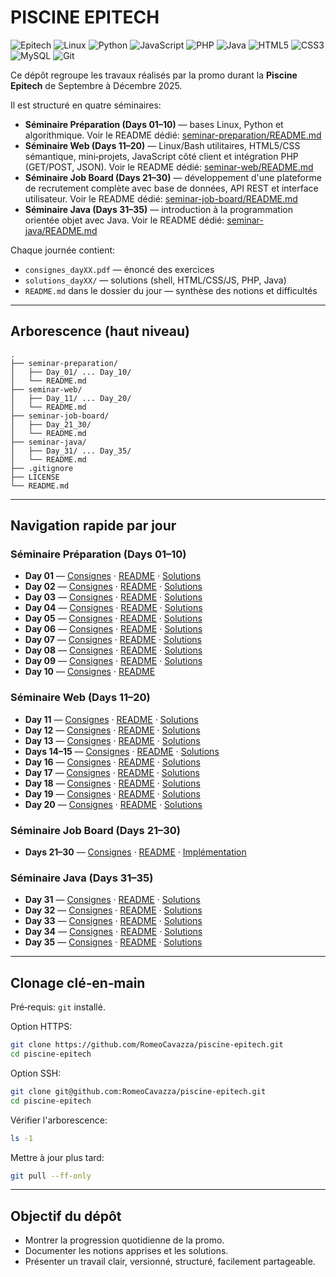 # PISCINE EPITECH

![Epitech](https://img.shields.io/badge/Epitech-0066CC?logo=epitech&logoColor=white)
![Linux](https://img.shields.io/badge/Linux-FCC624?logo=linux&logoColor=black)
![Python](https://img.shields.io/badge/Python-3776AB?logo=python&logoColor=white)
![JavaScript](https://img.shields.io/badge/JavaScript-F7DF1E?logo=javascript&logoColor=black)
![PHP](https://img.shields.io/badge/PHP-777BB4?logo=php&logoColor=white)
![Java](https://img.shields.io/badge/Java-ED8B00?logo=openjdk&logoColor=white)
![HTML5](https://img.shields.io/badge/HTML5-E34F26?logo=html5&logoColor=white)
![CSS3](https://img.shields.io/badge/CSS3-1572B6?logo=css3&logoColor=white)
![MySQL](https://img.shields.io/badge/MySQL-4479A1?logo=mysql&logoColor=white)
![Git](https://img.shields.io/badge/Git-F05032?logo=git&logoColor=white)

Ce dépôt regroupe les travaux réalisés par la promo durant la **Piscine Epitech** de Septembre à Décembre 2025.

Il est structuré en quatre séminaires:
- **Séminaire Préparation (Days 01–10)** — bases Linux, Python et algorithmique. Voir le README dédié: [seminar-preparation/README.md](seminar-preparation/README.md)
- **Séminaire Web (Days 11–20)** — Linux/Bash utilitaires, HTML5/CSS sémantique, mini‑projets, JavaScript côté client et intégration PHP (GET/POST, JSON). Voir le README dédié: [seminar-web/README.md](seminar-web/README.md)
- **Séminaire Job Board (Days 21–30)** — développement d'une plateforme de recrutement complète avec base de données, API REST et interface utilisateur. Voir le README dédié: [seminar-job-board/README.md](seminar-job-board/README.md)
- **Séminaire Java (Days 31–35)** — introduction à la programmation orientée objet avec Java. Voir le README dédié: [seminar-java/README.md](seminar-java/README.md)

Chaque journée contient:
- `consignes_dayXX.pdf` — énoncé des exercices
- `solutions_dayXX/` — solutions (shell, HTML/CSS/JS, PHP, Java)
- `README.md` dans le dossier du jour — synthèse des notions et difficultés

---

## Arborescence (haut niveau)
```
.
├── seminar-preparation/
│   ├── Day_01/ ... Day_10/
│   └── README.md
├── seminar-web/
│   ├── Day_11/ ... Day_20/
│   └── README.md
├── seminar-job-board/
│   ├── Day_21_30/
│   └── README.md
├── seminar-java/
│   ├── Day_31/ ... Day_35/
│   └── README.md
├── .gitignore
├── LICENSE
└── README.md
```

---

## Navigation rapide par jour

### Séminaire Préparation (Days 01–10)
- **Day 01** — [Consignes](seminar-preparation/Day_01/consignes_day01.pdf) · [README](seminar-preparation/Day_01/README.md) · [Solutions](seminar-preparation/Day_01/solutions_day01/)
- **Day 02** — [Consignes](seminar-preparation/Day_02/consignes_day02.pdf) · [README](seminar-preparation/Day_02/README.md) · [Solutions](seminar-preparation/Day_02/solutions_day02/)
- **Day 03** — [Consignes](seminar-preparation/Day_03/consignes_day03.pdf) · [README](seminar-preparation/Day_03/README.md) · [Solutions](seminar-preparation/Day_03/solutions_day03/)
- **Day 04** — [Consignes](seminar-preparation/Day_04/consignes_day04.pdf) · [README](seminar-preparation/Day_04/README.md) · [Solutions](seminar-preparation/Day_04/solutions_day04/)
- **Day 05** — [Consignes](seminar-preparation/Day_05/consignes_day05.pdf) · [README](seminar-preparation/Day_05/README.md) · [Solutions](seminar-preparation/Day_05/solutions_day05/)
- **Day 06** — [Consignes](seminar-preparation/Day_06/consignes_day06.pdf) · [README](seminar-preparation/Day_06/README.md) · [Solutions](seminar-preparation/Day_06/solutions_day06/)
- **Day 07** — [Consignes](seminar-preparation/Day_07/consignes_day07.pdf) · [README](seminar-preparation/Day_07/README.md) · [Solutions](seminar-preparation/Day_07/solutions_day07/)
- **Day 08** — [Consignes](seminar-preparation/Day_08/consignes_day08.pdf) · [README](seminar-preparation/Day_08/README.md) · [Solutions](seminar-preparation/Day_08/solutions_day08/)
- **Day 09** — [Consignes](seminar-preparation/Day_09/consignes_day09.pdf) · [README](seminar-preparation/Day_09/README.md) · [Solutions](seminar-preparation/Day_09/hangman_game/)
- **Day 10** — [Consignes](seminar-preparation/Day_10/consignes_day10.pdf) · [README](seminar-preparation/Day_10/README.md)

### Séminaire Web (Days 11–20)
- **Day 11** — [Consignes](seminar-web/Day_11/consignes_day11.pdf) · [README](seminar-web/Day_11/README.md) · [Solutions](seminar-web/Day_11/solutions_day11/)
- **Day 12** — [Consignes](seminar-web/Day_12/consignes_day12.pdf) · [README](seminar-web/Day_12/README.md) · [Solutions](seminar-web/Day_12/solutions_day12/)
- **Day 13** — [Consignes](seminar-web/Day_13/consignes_day13.pdf) · [README](seminar-web/Day_13/README.md) · [Solutions](seminar-web/Day_13/solutions_day13/)
- **Days 14–15** — [Consignes](seminar-web/Day_14_15/consignes_day14-15.pdf) · [README](seminar-web/Day_14_15/README.md) · [Solutions](seminar-web/Day_14_15/solutions_day14_15/)
- **Day 16** — [Consignes](seminar-web/Day_16/consignes_day16.pdf) · [README](seminar-web/Day_16/README.md) · [Solutions](seminar-web/Day_16/solutions_day16/)
- **Day 17** — [Consignes](seminar-web/Day_17/consignes_day17.pdf) · [README](seminar-web/Day_17/README.md) · [Solutions](seminar-web/Day_17/solutions_day17/)
- **Day 18** — [Consignes](seminar-web/Day_18/consignes_day18.pdf) · [README](seminar-web/Day_18/README.md) · [Solutions](seminar-web/Day_18/solutions_day18/)
- **Day 19** — [Consignes](seminar-web/Day_19/consignes_day19.pdf) · [README](seminar-web/Day_19/README.md) · [Solutions](seminar-web/Day_19/solutions_day19/)
- **Day 20** — [Consignes](seminar-web/Day_20/consignes_day20.pdf) · [README](seminar-web/Day_20/README.md) · [Solutions](seminar-web/Day_20/solutions_day20/)

### Séminaire Job Board (Days 21–30)
- **Days 21–30** — [Consignes](seminar-job-board/Day_21_30/consignes_day21_30.pdf) · [README](seminar-job-board/README.md) · [Implémentation](seminar-job-board/Day_21_30/)

### Séminaire Java (Days 31–35)
- **Day 31** — [Consignes](seminar-java/Day_31/consignes_day31.pdf) · [README](seminar-java/Day_31/README.md) · [Solutions](seminar-java/Day_31/)
- **Day 32** — [Consignes](seminar-java/Day_32/consignes_day32.pdf) · [README](seminar-java/Day_32/README.md) · [Solutions](seminar-java/Day_32/)
- **Day 33** — [Consignes](seminar-java/Day_33/consignes_day33.pdf) · [README](seminar-java/Day_33/README.md) · [Solutions](seminar-java/Day_33/)
- **Day 34** — [Consignes](seminar-java/Day_34/consignes_day34.pdf) · [README](seminar-java/Day_34/README.md) · [Solutions](seminar-java/Day_34/)
- **Day 35** — [Consignes](seminar-java/Day_35/consignes_day35.pdf) · [README](seminar-java/Day_35/README.md) · [Solutions](seminar-java/Day_35/)

---

## Clonage clé‑en‑main

Pré‑requis: `git` installé.

Option HTTPS:
```bash
git clone https://github.com/RomeoCavazza/piscine-epitech.git
cd piscine-epitech
```

Option SSH:
```bash
git clone git@github.com:RomeoCavazza/piscine-epitech.git
cd piscine-epitech
```

Vérifier l'arborescence:
```bash
ls -1
```

Mettre à jour plus tard:
```bash
git pull --ff-only
```

---

## Objectif du dépôt

- Montrer la progression quotidienne de la promo.
- Documenter les notions apprises et les solutions.
- Présenter un travail clair, versionné, structuré, facilement partageable.
